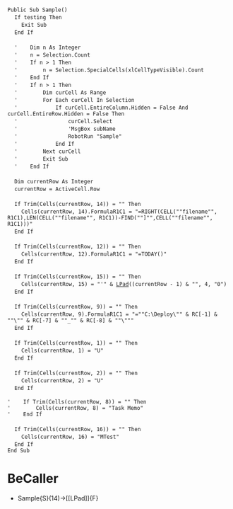 &nbsp;  &nbsp;  &nbsp;  &nbsp;  
`Public Sub Sample()`  
&nbsp;&nbsp;&nbsp;&nbsp;`If testing Then`  
&nbsp;&nbsp;&nbsp;&nbsp;&nbsp;&nbsp;&nbsp;&nbsp;`Exit Sub`  
&nbsp;&nbsp;&nbsp;&nbsp;`End If`  
&nbsp;  &nbsp;  &nbsp;  &nbsp;  
&nbsp;&nbsp;&nbsp;&nbsp;`'    Dim n As Integer`  
&nbsp;&nbsp;&nbsp;&nbsp;`'    n = Selection.Count`  
&nbsp;&nbsp;&nbsp;&nbsp;`'    If n > 1 Then`  
&nbsp;&nbsp;&nbsp;&nbsp;`'        n = Selection.SpecialCells(xlCellTypeVisible).Count`  
&nbsp;&nbsp;&nbsp;&nbsp;`'    End If`  
&nbsp;&nbsp;&nbsp;&nbsp;`'    If n > 1 Then`  
&nbsp;&nbsp;&nbsp;&nbsp;`'        Dim curCell As Range`  
&nbsp;&nbsp;&nbsp;&nbsp;`'        For Each curCell In Selection`  
&nbsp;&nbsp;&nbsp;&nbsp;`'            If curCell.EntireColumn.Hidden = False And curCell.EntireRow.Hidden = False Then`  
&nbsp;&nbsp;&nbsp;&nbsp;`'                curCell.Select`  
&nbsp;&nbsp;&nbsp;&nbsp;`'                'MsgBox subName`  
&nbsp;&nbsp;&nbsp;&nbsp;`'                RobotRun "Sample"`  
&nbsp;&nbsp;&nbsp;&nbsp;`'            End If`  
&nbsp;&nbsp;&nbsp;&nbsp;`'        Next curCell`  
&nbsp;&nbsp;&nbsp;&nbsp;`'        Exit Sub`  
&nbsp;&nbsp;&nbsp;&nbsp;`'    End If`  
&nbsp;  &nbsp;  &nbsp;  &nbsp;  
&nbsp;&nbsp;&nbsp;&nbsp;`Dim currentRow As Integer`  
&nbsp;&nbsp;&nbsp;&nbsp;`currentRow = ActiveCell.Row`  
&nbsp;  &nbsp;  &nbsp;  &nbsp;  
&nbsp;&nbsp;&nbsp;&nbsp;`If Trim(Cells(currentRow, 14)) = "" Then`  
&nbsp;&nbsp;&nbsp;&nbsp;&nbsp;&nbsp;&nbsp;&nbsp;`Cells(currentRow, 14).FormulaR1C1 = "=RIGHT(CELL(""filename"", R1C1),LEN(CELL(""filename"", R1C1))-FIND(""]"",CELL(""filename"", R1C1)))"`  
&nbsp;&nbsp;&nbsp;&nbsp;`End If`  
&nbsp;  &nbsp;  &nbsp;  &nbsp;  
&nbsp;&nbsp;&nbsp;&nbsp;`If Trim(Cells(currentRow, 12)) = "" Then`  
&nbsp;&nbsp;&nbsp;&nbsp;&nbsp;&nbsp;&nbsp;&nbsp;`Cells(currentRow, 12).FormulaR1C1 = "=TODAY()"`  
&nbsp;&nbsp;&nbsp;&nbsp;`End If`  
&nbsp;  &nbsp;  &nbsp;  &nbsp;  
&nbsp;&nbsp;&nbsp;&nbsp;`If Trim(Cells(currentRow, 15)) = "" Then`  
&nbsp;&nbsp;&nbsp;&nbsp;&nbsp;&nbsp;&nbsp;&nbsp;`Cells(currentRow, 15) = "'" & `[`LPad`](LPad)`((currentRow - 1) & "", 4, "0")`  
&nbsp;&nbsp;&nbsp;&nbsp;`End If`  
&nbsp;  &nbsp;  &nbsp;  &nbsp;  
&nbsp;&nbsp;&nbsp;&nbsp;`If Trim(Cells(currentRow, 9)) = "" Then`  
&nbsp;&nbsp;&nbsp;&nbsp;&nbsp;&nbsp;&nbsp;&nbsp;`Cells(currentRow, 9).FormulaR1C1 = "=""C:\Deploy\"" & RC[-1] &  ""\"" & RC[-7] & ""_"" & RC[-8] & ""\"""`  
&nbsp;&nbsp;&nbsp;&nbsp;`End If`  
&nbsp;  &nbsp;  &nbsp;  &nbsp;  
&nbsp;&nbsp;&nbsp;&nbsp;`If Trim(Cells(currentRow, 1)) = "" Then`  
&nbsp;&nbsp;&nbsp;&nbsp;&nbsp;&nbsp;&nbsp;&nbsp;`Cells(currentRow, 1) = "U"`  
&nbsp;&nbsp;&nbsp;&nbsp;`End If`  
&nbsp;  &nbsp;  &nbsp;  &nbsp;  
&nbsp;&nbsp;&nbsp;&nbsp;`If Trim(Cells(currentRow, 2)) = "" Then`  
&nbsp;&nbsp;&nbsp;&nbsp;&nbsp;&nbsp;&nbsp;&nbsp;`Cells(currentRow, 2) = "U"`  
&nbsp;&nbsp;&nbsp;&nbsp;`End If`  
&nbsp;  &nbsp;  &nbsp;  &nbsp;  
`'    If Trim(Cells(currentRow, 8)) = "" Then`  
`'        Cells(currentRow, 8) = "Task Memo"`  
`'    End If`  
&nbsp;  &nbsp;  &nbsp;  &nbsp;  
&nbsp;&nbsp;&nbsp;&nbsp;`If Trim(Cells(currentRow, 16)) = "" Then`  
&nbsp;&nbsp;&nbsp;&nbsp;&nbsp;&nbsp;&nbsp;&nbsp;`Cells(currentRow, 16) = "MTest"`  
&nbsp;&nbsp;&nbsp;&nbsp;`End If`  
`End Sub`  


# BeCaller
- Sample{S}(14)->[[LPad]]{F}

